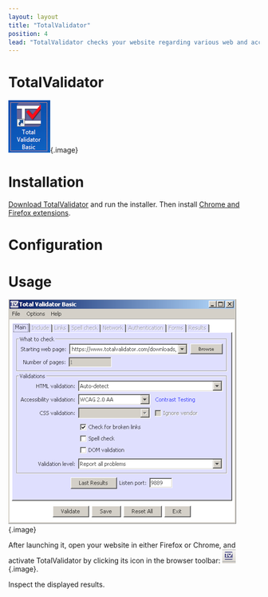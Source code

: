 ```yaml
---
layout: layout
title: "TotalValidator"
position: 4
lead: "TotalValidator checks your website regarding various web and accessibility standards by the press of a button. Building valid code is one of the highest goals developers should strive for. TotalValidator helps a lot with achieving this."
---
```


# TotalValidator

![TotalValidator icon](_media/totalvalidator-icon.png){.image}

# Installation

[Download TotalValidator](https://www.totalvalidator.com/downloads/index.html) and run the installer. Then install [Chrome and Firefox extensions](https://www.totalvalidator.com/downloads/extension.html).

# Configuration

# Usage

![TotalValidator window](_media/totalvalidator-window.png){.image}

After launching it, open your website in either Firefox or Chrome, and activate TotalValidator by clicking its icon in the browser toolbar: ![TotalValidator browser icon](_media/totalvalidator-browser-icon.png){.image}.

Inspect the displayed results.